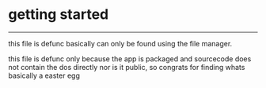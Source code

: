 # getting started 
---
this file is defunc basically can only be found using the file manager.

this file is defunc only because the app is packaged and sourcecode does not contain the dos directly nor is it public, so congrats for finding whats basically a easter egg

